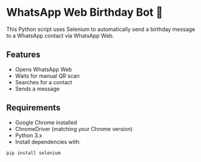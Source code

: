 # WhatsApp Web Birthday Bot 🎂

This Python script uses Selenium to automatically send a birthday message to a WhatsApp contact via WhatsApp Web.

## Features
- Opens WhatsApp Web
- Waits for manual QR scan
- Searches for a contact
- Sends a message

## Requirements

- Google Chrome installed
- ChromeDriver (matching your Chrome version)
- Python 3.x
- Install dependencies with:

```bash
pip install selenium
